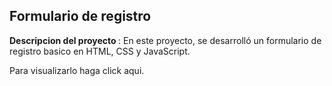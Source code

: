 <h2>Formulario de registro</h2>

<b>Descripcion del proyecto </b>: En este proyecto, se desarrolló un formulario de registro basico en HTML, CSS y JavaScript.

Para visualizarlo haga click aqui.
